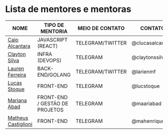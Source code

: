 # Lista de mentores e mentoras

| NOME | TIPO DE MENTORIA | MEIO DE CONTATO | CONTATO
| --- | --- | --- | --- |
| [Caio Alcantara](https://sourcerer.io/clucasalcantara) | JAVASCRIPT (REACT) | TELEGRAM/TWITTER | @clucasalcantara |
| [Clayton Silva](https://github.com/claytonsilva) | INFRA (DEVOPS) | TELEGRAM | @claytonssilva |
| [Lauren Ferreira](https://larien.me) | BACK-END/GOLANG | TELEGRAM/TWITTER | @larienmf |
| [Lucas Stoque](https://github.com/stoque) | FRONT-END | TELEGRAM | @lucstoque |
| [Mariana Abad](https://github.com/maaryhabad) | FRONT-END / GESTÃO DE PROJETOS | TELEGRAM | @maariabad |
| [Matheus Castiglioni](https://github.com/mahenrique94) | FRONT-END | TELEGRAM | @mahenrique94 |
